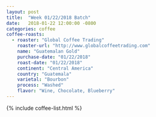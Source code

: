 ```yaml
---
layout: post
title:  "Week 01/22/2018 Batch"
date:   2018-01-22 12:00:00 -0800
categories: coffee
coffee-roasts:
  - roaster: "Global Coffee Trading"
    roaster-url: "http://www.globalcoffeetrading.com"
    name: "Guatemalan Gold"
    purchase-date: "01/22/2018"
    roast-date: "01/22/2018"
    continent: "Central America"
    country: "Guatemala"
    varietal: "Bourbon"
    process: "Washed"
    flavor: "Wine, Chocolate, Blueberry"
---
```


{% include coffee-list.html %}